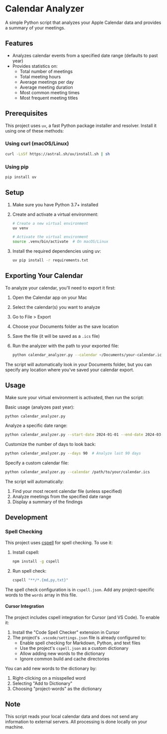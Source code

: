 # Calendar Analyzer

A simple Python script that analyzes your Apple Calendar data and provides a summary of your meetings.

## Features

- Analyzes calendar events from a specified date range (defaults to past year)
- Provides statistics on:
  - Total number of meetings
  - Total meeting hours
  - Average meetings per day
  - Average meeting duration
  - Most common meeting times
  - Most frequent meeting titles

## Prerequisites

This project uses `uv`, a fast Python package installer and resolver. Install it using one of these methods:

### Using curl (macOS/Linux)

```bash
curl -LsSf https://astral.sh/uv/install.sh | sh
```

### Using pip

```bash
pip install uv
```

## Setup

1. Make sure you have Python 3.7+ installed
2. Create and activate a virtual environment:

   ```bash
   # Create a new virtual environment
   uv venv
   
   # Activate the virtual environment
   source .venv/bin/activate  # On macOS/Linux
   ```

3. Install the required dependencies using uv:

   ```bash
   uv pip install -r requirements.txt
   ```

## Exporting Your Calendar

To analyze your calendar, you'll need to export it first:

1. Open the Calendar app on your Mac
2. Select the calendar(s) you want to analyze
3. Go to File > Export
4. Choose your Documents folder as the save location
5. Save the file (it will be saved as a `.ics` file)
6. Run the analyzer with the path to your exported file:

   ```bash
   python calendar_analyzer.py --calendar ~/Documents/your-calendar.ics
   ```

The script will automatically look in your Documents folder, but you can specify any location where you've saved your calendar export.

## Usage

Make sure your virtual environment is activated, then run the script:

Basic usage (analyzes past year):

```bash
python calendar_analyzer.py
```

Analyze a specific date range:

```bash
python calendar_analyzer.py --start-date 2024-01-01 --end-date 2024-03-31
```

Customize the number of days to look back:

```bash
python calendar_analyzer.py --days 90  # Analyze last 90 days
```

Specify a custom calendar file:

```bash
python calendar_analyzer.py --calendar /path/to/your/calendar.ics
```

The script will automatically:

1. Find your most recent calendar file (unless specified)
2. Analyze meetings from the specified date range
3. Display a summary of the findings

## Development

### Spell Checking

This project uses [cspell](https://cspell.org/) for spell checking. To use it:

1. Install cspell:

   ```bash
   npm install -g cspell
   ```

2. Run spell check:

   ```bash
   cspell "**/*.{md,py,txt}"
   ```

The spell check configuration is in `cspell.json`. Add any project-specific words to the `words` array in this file.

#### Cursor Integration

The project includes cspell integration for Cursor (and VS Code). To enable it:

1. Install the "Code Spell Checker" extension in Cursor
2. The project's `.vscode/settings.json` file is already configured to:
   - Enable spell checking for Markdown, Python, and text files
   - Use the project's `cspell.json` as a custom dictionary
   - Allow adding new words to the dictionary
   - Ignore common build and cache directories

You can add new words to the dictionary by:

1. Right-clicking on a misspelled word
2. Selecting "Add to Dictionary"
3. Choosing "project-words" as the dictionary

## Note

This script reads your local calendar data and does not send any information to external servers. All processing is done locally on your machine.
